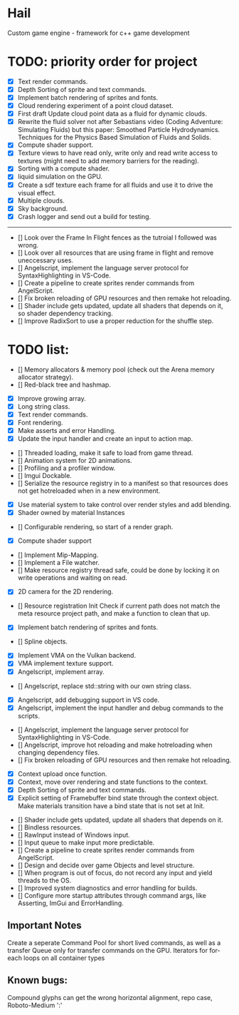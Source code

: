 # Hail
 Custom game engine - framework for c++ game development

# TODO: priority order for project

- [x] Text render commands.
- [x] Depth Sorting of sprite and text commands.
- [x] Implement batch rendering of sprites and fonts.
- [x] Cloud rendering experiment of a point cloud dataset.
- [x] First draft Update cloud point data as a fluid for dynamic clouds.
- [x] Rewrite the fluid solver not after Sebastians video (Coding Adventure: Simulating Fluids) but this paper: Smoothed Particle Hydrodynamics. Techniques for the Physics Based Simulation of Fluids and Solids.
- [x] Compute shader support.
- [x] Texture views to have read only, write only and read write access to textures (might need to add memory barriers for the reading).
- [x] Sorting with a compute shader.
- [x] liquid simulation on the GPU.
- [x] Create a sdf texture each frame for all fluids and use it to drive the visual effect. 
- [x] Multiple clouds.
- [x] Sky background.
- [x] Crash logger and send out a build for testing. 

---------------

- [] Look over the Frame In Flight fences as the tutroial I followed was wrong. 
- [] Look over all resources that are using frame in flight and remove uneccessary uses. 
- [] Angelscript, implement the language server protocol for SyntaxHighlighting in VS-Code.
- [] Create a pipeline to create sprites render commands from AngelScript.
- [] Fix broken reloading of GPU resources and then remake hot reloading.
- [] Shader include gets updated, update all shaders that depends on it, so shader dependency tracking. 
- [] Improve RadixSort to use a proper reduction for the shuffle step. 


# TODO list:

- [] Memory allocators & memory pool (check out the Arena memory allocator strategy).
- [] Red-black tree and hashmap.
- [x] Improve growing array.
- [x] Long string class.
- [x] Text render commands.
- [x] Font rendering.
- [x] Make asserts and error Handling.
- [x] Update the input handler and create an input to action map.
- [] Threaded loading, make it safe to load from game thread.
- [] Animation system for 2D animations.
- [] Profiling and a profiler window.
- [] Imgui Dockable.
- [] Serialize the resource registry in to a manifest so that resources does not get hotreloaded when in a new environment.
- [x] Use material system to take control over render styles and add blending.
- [x] Shader owned by material Instances
- [] Configurable rendering, so start of a render graph.
- [x] Compute shader support
- [] Implement Mip-Mapping.
- [] Implement a File watcher.
- [] Make resource registry thread safe, could be done by locking it on write operations and waiting on read.
- [x] 2D camera for the 2D rendering.
- [] Resource registration Init Check if current path does not match the meta resource project path, and make a function to clean that up.
- [x] Implement batch rendering of sprites and fonts.
- [] Spline objects.
- [x] Implement VMA on the Vulkan backend.
- [x] VMA implement texture support.
- [x] Angelscript, implement array.
- [] Angelscript, replace std::string with our own string class.
- [x] Angelscript, add debugging support in VS code.
- [x] Angelscript, implement the input handler and debug commands to the scripts.
- [] Angelscript, implement the language server protocol for SyntaxHighlighting in VS-Code.
- [] Angelscript, improve hot reloading and make hotreloading when changing dependency files.
- [] Fix broken reloading of GPU resources and then remake hot reloading.
- [x] Context upload once function.
- [x] Context, move over rendering and state functions to the context.
- [x] Depth Sorting of sprite and text commands.
- [x] Explicit setting of Framebuffer bind state through the context object. Make materials transition have a bind state that is not set at Init.
- [] Shader include gets updated, update all shaders that depends on it. 
- [] Bindless resources.
- [] RawInput instead of Windows input.
- [] Input queue to make input more predictable.
- [] Create a pipeline to create sprites render commands from AngelScript.
- [] Design and decide over game Objects and level structure.
- [] When program is out of focus, do not record any input and yield threads to the OS.
- [] Improved system diagnostics and error handling for builds.
- [] Configure more startup attributes through command args, like Asserting, ImGui and ErrorHandling.

## Important Notes
Create a seperate Command Pool for short lived commands, as well as a transfer Queue only for transfer commands on the GPU.
Iterators for for-each loops on all container types

## Known bugs:
Compound glyphs can get the wrong horizontal alignment, repo case, Roboto-Medium ':'